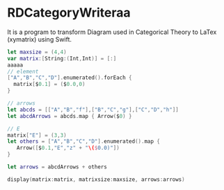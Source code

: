 # RDCategoryWriteraa
It is a program to transform Diagram used in Categorical Theory to LaTex (xymatrix) using Swift.

```swift
let maxsize = (4,4)
var matrix:[String:(Int,Int)] = [:]
aaaaa
// element
["A","B","C","D"].enumerated().forEach {
  matrix[$0.1] = ($0.0,0)
}

// arrows
let abcds = [["A","B","f"],["B","C","g"],["C","D","h"]]
let abcdArrows = abcds.map { Arrow($0) }

// E
matrix["E"] = (3,3)
let others = ["A","B","C","D"].enumerated().map {
   Arrow([$0.1,"E","z" + "\($0.0)"])
}

let arrows = abcdArrows + others

display(matrix:matrix, matrixsize:maxsize, arrows:arrows)

```

